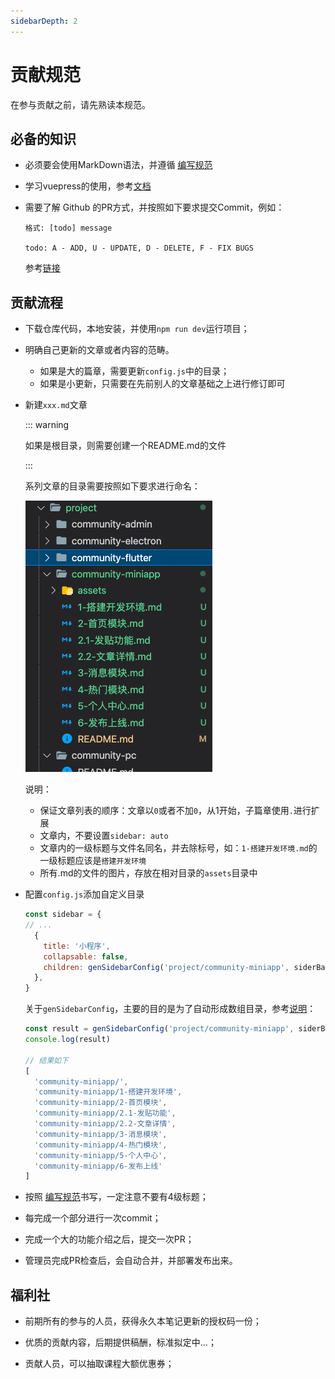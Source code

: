 ```yaml
---
sidebarDepth: 2
---
```


# 贡献规范

在参与贡献之前，请先熟读本规范。



## 必备的知识

- 必须要会使用MarkDown语法，并遵循 [编写规范](./01-编写规范)

- 学习vuepress的使用，参考[文档](../vuepress/)

- 需要了解 Github 的PR方式，并按照如下要求提交Commit，例如：

  ``` 
  格式: [todo] message
  
  todo: A - ADD, U - UPDATE, D - DELETE, F - FIX BUGS
  ```

  参考[链接](/course/update-logs/)



## 贡献流程

- 下载仓库代码，本地安装，并使用`npm run dev`运行项目；

- 明确自己更新的文章或者内容的范畴。

  - 如果是大的篇章，需要更新`config.js`中的目录；
  - 如果是小更新，只需要在先前别人的文章基础之上进行修订即可

- 新建`xxx.md`文章

  ::: warning

  如果是根目录，则需要创建一个README.md的文件

  :::

  系列文章的目录需要按照如下要求进行命名：

  ![image-20210501164344335](./assets/image-20210501164344335.png)

  说明：

  - 保证文章列表的顺序：文章以`0`或者不加`0`，从1开始，子篇章使用`.`进行扩展
  - 文章内，不要设置`sidebar: auto`
  - 文章内的一级标题与文件名同名，并去除标号，如：`1-搭建开发环境.md`的一级标题应该是`搭建开发环境`
  - 所有.md的文件的图片，存放在相对目录的`assets`目录中

- 配置`config.js`添加自定义目录

  ```js
  const sidebar = {
  // ...
    {
      title: '小程序',
      collapsable: false,
      children: genSidebarConfig('project/community-miniapp', siderBarOptions)
    },
  }
  ```

  关于`genSidebarConfig`，主要的目的是为了自动形成数组目录，参考[说明](/course/vuepress/01-配置说明.html#配置文件)：

  ```js
  const result = genSidebarConfig('project/community-miniapp', siderBarOptions)
  console.log(result)
  
  // 结果如下
  [
    'community-miniapp/',
    'community-miniapp/1-搭建开发环境',
    'community-miniapp/2-首页模块',
    'community-miniapp/2.1-发贴功能',
    'community-miniapp/2.2-文章详情',
    'community-miniapp/3-消息模块',
    'community-miniapp/4-热门模块',
    'community-miniapp/5-个人中心',
    'community-miniapp/6-发布上线'
  ]
  ```

- 按照 [编写规范](./01-编写规范)书写，一定注意不要有4级标题；

- 每完成一个部分进行一次commit；

- 完成一个大的功能介绍之后，提交一次PR；

- 管理员完成PR检查后，会自动合并，并部署发布出来。



## 福利社

- 前期所有的参与的人员，获得永久本笔记更新的授权码一份；

- 优质的贡献内容，后期提供稿酬，标准拟定中...；

- 贡献人员，可以抽取课程大额优惠券；

  

  

